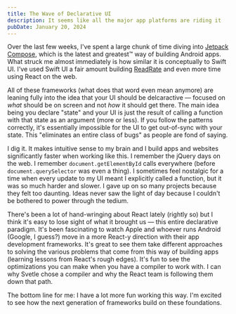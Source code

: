 ```yaml
---
title: The Wave of Declarative UI
description: It seems like all the major app platforms are riding it
pubDate: January 20, 2024
---
```


Over the last few weeks, I've spent a large chunk of time diving into [Jetpack Compose](https://developer.android.com/jetpack/compose), which is the latest and greatest™ way of building Android apps. What struck me almost immediately is how similar it is conceptually to Swift UI. I've used Swift UI a fair amount building [ReadRate](https://www.readrate.app) and even more time using React on the web.

All of these frameworks (what does that word even mean anymore) are leaning fully into the idea that your UI should be delcaractive — focused on _what_ should be on screen and not _how_ it should get there. The main idea being you declare "state" and your UI is just the result of calling a function with that state as an argument (more or less). If you follow the patterns correctly, it's essentially impossible for the UI to get out-of-sync with your state. This "eliminates an entire class of bugs" as people are fond of saying.

I dig it. It makes intuitive sense to my brain and I build apps and websites significantly faster when working like this. I remember the jQuery days on the web. I remember `document.getElementById` calls everywhere (before `document.querySelector` was even a thing). I sometimes feel nostalgic for a time when every update to my UI meant I explicitly called a function, but it was so much harder and slower. I gave up on so many projects because they felt too daunting. Ideas never saw the light of day because I couldn't be bothered to power through the tedium.

There's been a lot of hand-wringing about React lately (rightly so) but I think it's easy to lose sight of what it brought us — this entire declarative paradigm. It's been fascinating to watch Apple and whoever runs Android (Google, I guess?) move in a more React-y direction with their app development frameworks. It's great to see them take different approaches to solving the various problems that come from this way of building apps (learning lessons from React's rough edges). It's fun to see the optimizations you can make when you have a compiler to work with. I can why Svetle chose a compiler and why the React team is following them down that path.

The bottom line for me: I have a lot more fun working this way. I'm excited to see how the next generation of frameworks build on these foundations.
